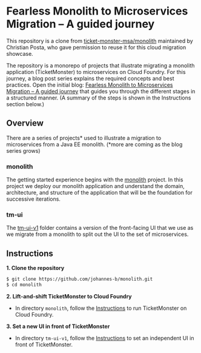 ﻿# Fearless Monolith to Microservices Migration – A guided journey

This repository is a clone from [ticket-monster-msa/monolith](https://github.com/ticket-monster-msa/monolith) maintained by Christian Posta, who gave permission to reuse it for this cloud migration showcase.

The repository is a monorepo of projects that illustrate migrating a monolith application (TicketMonster) to microservices on Cloud Foundry. For this journey, a blog post series explains the required concepts and best practices. Open the initial blog: [Fearless Monolith to Microservices Migration – A guided journey](https://blog-authoring.lab.dynatrace.org/news/blog/fearless-monolith-to-microservices-migration-a-guided-journey/) that guides you through the different stages in a structured manner. (A summary of the steps is shown in the Instructions section below.) 

## Overview

There are a series of projects* used to illustrate a migration to microservices from a Java EE monolith. (*more are coming as the blog series grows)

### monolith
The getting started experience begins with the [monolith](./monolith/README.md) project. In this project we deploy our monolith application and understand the domain, architecture, and structure of the application that will be the foundation for successive iterations.
 
 
### tm-ui
<!-- 
The `tm-ui-*` folders contain different versions of the front-facing UI that we use as we migrate from a monolith to split out the UI to the set of microservices.
-->
The [tm-ui-v1](./tm-ui-v1/README.md) folder contains a version of the front-facing UI that we use as we migrate from a monolith to split out the UI to the set of microservices.

<!-- 
### backend

The `backend-*` folders contain the monolith with the UI removed and successive iterations of evolution. With `backend-v1`, we have taken the monolith as it is and removed the UI. It contains a REST API that can be called from the UI. In `backend-v2` we've stated adding feature flags for controlling the introduction of a new microservice. See each respective sub project for more information.
  
### orders-service

-->

## Instructions

**1. Clone the repository**
```sh
$ git clone https://github.com/johannes-b/monolith.git
$ cd monolith
```

**2. Lift-and-shift TicketMonster to Cloud Foundry**

* In directory `monolith`, follow the [Instructions](./monolith/README.md) to run TicketMonster on Cloud Foundry.

**3. Set a new UI in front of TicketMonster**

* In directory `tm-ui-v1`, follow the [Instructions](./tm-ui-v1/README.md) to set an independent UI in front of TicketMonster. 


 

